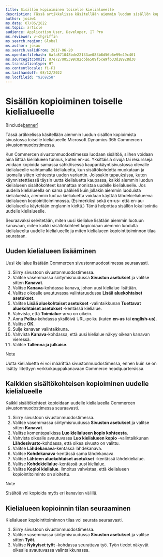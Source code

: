 ```yaml
---
title: Sisällön kopioiminen toiselle kielialueelle
description: Tässä artikkelissa käsitellään aiemmin luodun sisällön kopioimista sivustossa toiselle kielialueelle Microsoft Dynamics 365 Commercen sivustonmuodostimessa.
author: josaw1
ms.date: 07/06/2022
ms.topic: article
audience: Application User, Developer, IT Pro
ms.reviewer: v-chgriffin
ms.search.region: Global
ms.author: josaw
ms.search.validFrom: 2017-06-20
ms.openlocfilehash: 6afa871048bde22133ae083b8d56b6e99e49c401
ms.sourcegitcommit: 87e727005399c82cbb6509f5ce9fb33d18928d30
ms.translationtype: HT
ms.contentlocale: fi-FI
ms.lasthandoff: 08/12/2022
ms.locfileid: "9269258"
---
```

# <a name="copy-content-to-another-locale"></a>Sisällön kopioiminen toiselle kielialueelle

[!include[banner](../includes/banner.md)]

Tässä artikkelissa käsitellään aiemmin luodun sisällön kopioimista sivustossa toiselle kielialueelle Microsoft Dynamics 365 Commercen sivustonmuodostimessa.

Kun Commercen sivustonmuodostimessa luodaan sisältöä, siihen voidaan aina liittää kielialueen tunnus, kuten en-us. Yksittäisiä sivuja tai resursseja voidaan kopioida samassa sähköisessä kaupankäyntisivustossa olevalle kielialueelle vaihtamalla kielialuetta, kun sisältökohdetta muokataan ja luomalla sitten kohteesta uuden variantin. Joissakin tapauksissa, kuten käynnistettäessä täysin uutta kielialuetta kaupassa, kaikki aiemmin luodun kielialueen sisältökohteet kannattaa monistaa uudelle kielialueelle. Jos uudella kielialueella on sama pääkieli kuin jollakin aiemmin luoduista kielialueista, aiemmin luotua kielialuetta voidaan käyttää lähdekielialueena kielialueen kopiointitoiminnossa. (Esimerkiksi sekä en-us- että en-au-kielialueella käytetään englannin kieltä.) Tämä helpottaa sisällön lokalisointia uudelle kielialueelle.

Seuraavaksi selvitetään, miten uusi kielialue lisätään aiemmin luotuun kanavaan, miten kaikki sisältökohteet kopioidaan aiemmin luodulta kielialueelta uudelle kielialueelle ja miten kielialueen kopiointitoiminnon tilaa seurataan.

## <a name="add-a-new-locale"></a>Uuden kielialueen lisääminen

Uusi kielialue lisätään Commercen sivustonmuodostimessa seuraavasti.

1. Siirry sivustoon sivustonmuodostimessa.
1. Valitse vasemmassa siirtymisruudussa **Sivuston asetukset** ja valitse sitten **Kanavat**.
1. Valitse **Kanava**-kohdassa kanava, johon uusi kielialue lisätään.
1. Valitse oikealle avautuvassa valintaruudussa **Lisää aluekohtaiset asetukset**.
1. Valitse **Lisää aluekohtaiset asetukset** -valintaikkunan **Tuettavat aluekohtaiset asetukset** -kentässä kielialue.
1. Vahvista, että **Toimialue**-arvo on oikein.
1. Anna **Polku**-kohdassa yksilöivä URL-polku (kuten **en-us** tai **english-us**).
1. Valitse **OK**.
1. Sulje kanavan valintaikkuna.
1. Vahvista **Kanava**-kohdassa, että uusi kielialue näkyy oikean kanavan vieressä.
1. Valitse **Tallenna ja julkaise**.

> [!NOTE]
> Uutta kielialuetta ei voi määrittää sivustonmuodostimessa, ennen kuin se on lisätty liitettyyn verkkokauppakanavaan Commerce headquartersissa.

## <a name="copy-all-content-items-to-a-new-locale"></a>Kaikkien sisältökohteisen kopioiminen uudelle kielialueelle

Kaikki sisältökohteet kopioidaan uudelle kielialueella Commercen sivustonmuodostimessa seuraavasti.

1. Siirry sivustoon sivustonmuodostimessa.
1. Valitse vasemmassa siirtymisruudussa **Sivuston asetukset** ja valitse sitten **Kanavat**.
1. Valitse komentopalkissa **Luo kielialueen kopio kohteesta**.
1. Vahvista oikealle avautuvassa **Luo kielialueen kopio** -valintaikkunan **Lähdesivusto**-kohdassa, että oikea sivusto on valittu.
1. Valitse **Lähdekanava**-kentässä lähdekanava.
1. Valitse **Kohdekanava**-kentässä sama lähdekanava.
1. Valitse **Lähteen aluekohtaiset asetukset** -kentässä lähdekielialue.
1. Valitse **Kohdekielialue**-kentässä uusi kielialue.
1. Valitse **Kopioi kielialue**. Ilmoitus vahvistaa, että kielialueen kopiointitoiminto on aloitettu.

> [!NOTE]
> Sisältöä voi kopioida myös eri kanavien välillä.

## <a name="monitor-the-status-of-the-locale-copy"></a>Kielialueen kopioinnin tilan seuraaminen

Kielialueen kopiointitoiminnon tilaa voi seurata seuraavasti.

1. Siirry sivustoon sivustonmuodostimessa.
1. Valitse vasemmassa siirtymisruudussa **Sivuston asetukset** ja valitse sitten **Työt**.
1. Valitse **Nykyiset työt** -kohdassa seurattava työ. Työn tiedot näkyvät oikealle avautuvassa valintaikkunassa.
